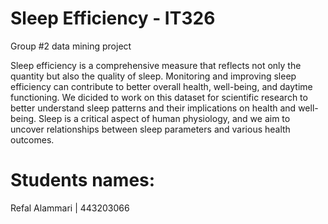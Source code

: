 # Sleep Efficiency - IT326
Group #2 data mining project 

Sleep efficiency is a comprehensive measure that reflects not only the quantity but also the quality of sleep. Monitoring and improving sleep efficiency can contribute to better overall health, well-being, and daytime functioning. We dicided to work on this dataset for scientific research to better understand sleep patterns and their implications on health and well-being. Sleep is a critical aspect of human physiology, and we aim to uncover relationships between sleep parameters and various health outcomes.

# Students names:
Refal Alammari | 443203066
